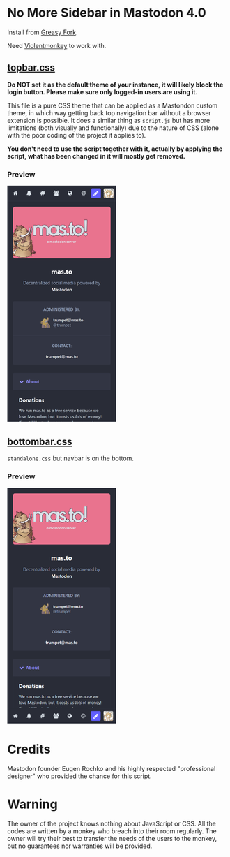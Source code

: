 # No More Sidebar in Mastodon 4.0

Install from [Greasy Fork](https://greasyfork.org/en/scripts/454048-no-more-sidebar-in-mastodon-4-0).

Need [Violentmonkey](https://violentmonkey.github.io/get-it/) to work with.

## [topbar.css](https://github.com/AkazaRenn/No-More-Sidebar-in-Mastodon-4.0/blob/main/css/topbar.css)

**Do NOT set it as the default theme of your instance, it will likely block the login button. Please make sure only logged-in users are using it.**

This file is a pure CSS theme that can be applied as a Mastondon custom theme, in which way getting back top navigation bar without a browser extension is possible. It does a similar thing as `script.js` but has more limitations (both visually and functionally) due to the nature of CSS (alone with the poor coding of the project it applies to). 

**You don't need to use the script together with it, actually by applying the script, what has been changed in it will mostly get removed.**

### Preview

<img src="https://github.com/AkazaRenn/No-More-Sidebar-in-Mastodon-4.0/raw/main/res/css_screenshot.png" alt="Preview image of standalone.css on mas.to" width="250" />

## [bottombar.css](https://github.com/AkazaRenn/No-More-Sidebar-in-Mastodon-4.0/blob/main/css/bottombar.css)

`standalone.css` but navbar is on the bottom.

### Preview

<img src="https://github.com/AkazaRenn/No-More-Sidebar-in-Mastodon-4.0/raw/main/res/css_screenshot_bottombar.png" alt="Preview image of standalone.css on mas.to" width="250" />

# Credits

Mastodon founder Eugen Rochko and his highly respected "professional designer"
who provided the chance for this script.

# Warning

The owner of the project knows nothing about JavaScript or CSS. All the codes are written by a monkey who breach into their room regularly. The owner will try their best to transfer the needs of the users to the monkey, but no guarantees nor warranties will be provided.

